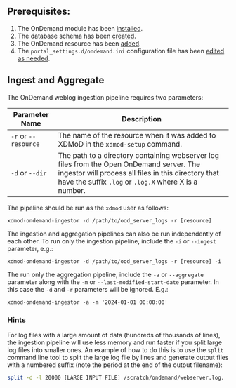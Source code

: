 ## Prerequisites:
1. The OnDemand module has been [installed](install.md).
2. The database schema has been [created](configuration.md#database-configuration).
3. The OnDemand resource has been [added](configuration.md#resource-setup).
4. The `portal_settings.d/ondemand.ini` configuration file has been [edited as needed](configuration.md#configuration-file).

## Ingest and Aggregate

The OnDemand weblog ingestion pipeline requires two parameters:

| Parameter Name | Description
| -------------- | -----------
| `-r` or `--resource` | The name of the resource when it was added to XDMoD in the `xdmod-setup` command. |
| `-d` or `--dir` | The path to a directory containing webserver log files from the Open OnDemand server. The ingestor will process all files in this directory that have the suffix `.log` or `.log.X` where X is a number. |


The pipeline should be run as the `xdmod` user as follows:

    xdmod-ondemand-ingestor -d /path/to/ood_server_logs -r [resource]

The ingestion and aggregation pipelines can also be run independently of each other. To run only the ingestion pipeline, include the `-i` or `--ingest` parameter, e.g.:

    xdmod-ondemand-ingestor -d /path/to/ood_server_logs -r [resource] -i

The run only the aggregation pipeline, include the `-a` or `--aggregate` parameter along with the `-m` or `--last-modified-start-date` parameter. In this case the `-d` and `-r` parameters will be ignored. E.g.:

    xdmod-ondemand-ingestor -a -m '2024-01-01 00:00:00'

### Hints

For log files with a large amount of data (hundreds of thousands of lines), the ingestion pipeline
will use less memory and run faster if you split large log files into smaller ones. An example of how to do this
is to use the `split` command line tool to split the large log file by lines and generate
output files with a numbered suffix (note the period at the end of the output filename):

```bash
split -d -l 20000 [LARGE INPUT FILE] /scratch/ondemand/webserver.log.
```
